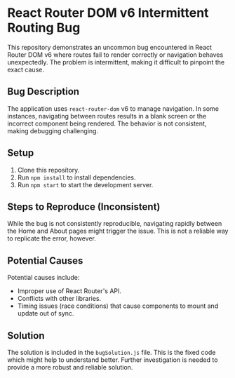 # React Router DOM v6 Intermittent Routing Bug

This repository demonstrates an uncommon bug encountered in React Router DOM v6 where routes fail to render correctly or navigation behaves unexpectedly.  The problem is intermittent, making it difficult to pinpoint the exact cause.

## Bug Description

The application uses `react-router-dom` v6 to manage navigation.  In some instances, navigating between routes results in a blank screen or the incorrect component being rendered.  The behavior is not consistent, making debugging challenging.

## Setup

1. Clone this repository.
2. Run `npm install` to install dependencies.
3. Run `npm start` to start the development server.

## Steps to Reproduce (Inconsistent)

While the bug is not consistently reproducible, navigating rapidly between the Home and About pages might trigger the issue.  This is not a reliable way to replicate the error, however.

## Potential Causes

Potential causes include:

* Improper use of React Router's API.
* Conflicts with other libraries.
* Timing issues (race conditions) that cause components to mount and update out of sync.

## Solution

The solution is included in the `bugSolution.js` file.  This is the fixed code which might help to understand better.  Further investigation is needed to provide a more robust and reliable solution.
